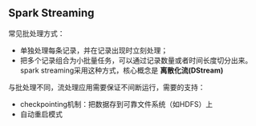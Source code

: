 ## Spark Streaming

常见批处理方式：
- 单独处理每条记录，并在记录出现时立刻处理；
- 把多个记录组合为小批量任务，可以通过记录数量或者时间长度切分出来。spark streaming采用这种方式，核心概念是 **离散化流(DStream)**

与批处理不同，流处理应用需要保证不间断运行，需要的支持：
- checkpointing机制：把数据存到可靠文件系统（如HDFS）上
- 自动重启模式